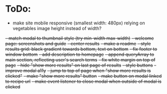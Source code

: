 # ToDo:

- make site mobile responsive (smallest width: 480px) relying on vegetables image height instead of width?

~~- match modal to thumbnail style (try min-width max-width)~~
~~- welcome page: screenshots and guide~~
~~- center results~~
~~- make a readme~~
~~- style results grid: black gradient towards bottom, text on bottom~~
~~- fix footer to window bottom~~
~~- add description to homepage~~
~~- append queryArray to main section, reflecting user's search terms~~
~~- fix white margin on top of page~~
~~- hide "show more results" on last page of results~~
~~- style buttons~~
~~- improve modal a11y~~
~~- jump to top of page when "show more results is clicked"~~
~~- make "show more results" button~~
~~- make button on modal linked to recipe url~~
~~- make event listener to close modal when outside of modal is clicked~~
